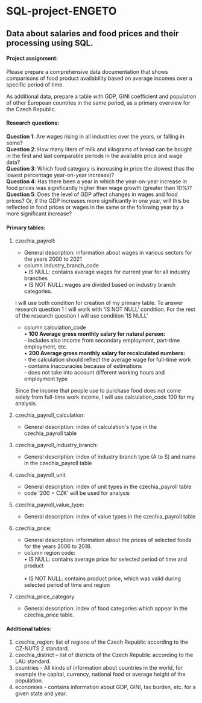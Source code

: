# SQL-project-ENGETO

## Data about salaries and food prices and their processing using SQL.

#### Project assignment: <br>
Please prepare a comprehensive data documentation that shows comparisons of food product availability based on average incomes over a specific period of time. <br>

As additional data, prepare a table with GDP, GINI coefficient and population of other European countries in the same period, as a primary overview for the Czech Republic.


#### Research questions: <br>
**Question 1**: Are wages rising in all industries over the years, or falling in some? <br>
**Question 2**: How many liters of milk and kilograms of bread can be bought in the first and last comparable periods in the available price and wage data? <br>
**Question 3**: Which food category is increasing in price the slowest (has the lowest percentage year-on-year increase)? <br>
**Question 4**: Has there been a year in which the year-on-year increase in food prices was significantly higher than wage growth (greater than 10%)? <br>
**Question 5**: Does the level of GDP affect changes in wages and food prices? Or, if the GDP increases more significantly in one year, will this be reflected in food prices or wages in the same or the following year by a more significant increase? <br>

#### Primary tables: <br>
1. czechia_payroll: <br>
    * General description: information about wages in various sectors for the years 2000 to 2021 <br>
    * column industry_branch_code <br>
    	• IS NULL: contains average wages for current year for all industry branches <br>
   	• IS NOT NULL: wages are divided based on industry branch categories. <br>

	I will use both condition for creation of my primary table. To answer research question 1 I will work with 'IS NOT NULL' condition. For the rest of the 	research question I will use condition 'IS NULL'<br>
	
    * column calculation_code <br>
        • **100 Average gross monthly salary for natural person:** <br>
            -   includes also income from secondary employment, part-time employment, etc. <br>
        • **200 Average gross monthly salary for recalculated numbers:** <br>
            -  the calculation should reflect the average wage for full-time work <br>
            -  contains inaccuracies because of estimations <br>
            -  does not take into account different working hours and employment type <br>

	Since the income that people use to purchase food does not come solely from full-time work income, I will use calculation_code 100 for my analysis. <br> 

2. czechia_payroll_calculation:<br>
    * General description: index of calculation's type in the czechia_payroll table <br>

3. czechia_payroll_industry_branch: <br>
    * General description: index of industry branch type (A to S) and name in the czechia_payroll table <br>

4. czechia_payroll_unit <br>
    * General description: index of unit types in the czechia_payroll table <br>
    * code '200 = CZK' will be used for analysis <br>
 
5. czechia_payroll_value_type: <br>     
    * General description: index of value types in the czechia_payroll table <br>

6. czechia_price: <br> 
    * General description: information about the prices of selected foods for the years 2006 to 2018. <br>
    * column region code: <br>
	• IS NULL: contains average price for selected period of time and product <br>	
	• IS NOT NULL: contains product price, which was valid during selected period of time and region <br>

7. czechia_price_category <br>
    * General description: index of food categories which appear in the czechia_price table. <br>

#### Additional tables: <br>
1. czechia_region: list of regions of the Czech Republic according to the CZ-NUTS 2 standard. <br>
2. czechia_district – list of districts of the Czech Republic according to the LAU standard. <br>
3. countries - All kinds of information about countries in the world, for example the capital, currency, national food or average height of the population. <br>
4. economies - contains information about GDP, GINI, tax burden, etc. for a given state and year. <br>
